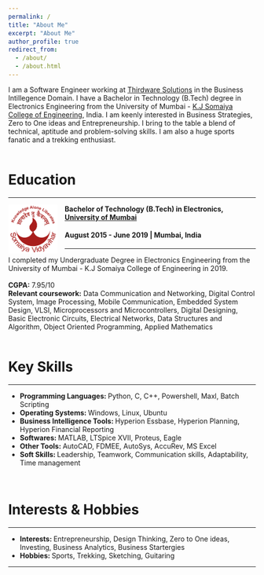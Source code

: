 ```yaml
---
permalink: /
title: "About Me"
excerpt: "About Me"
author_profile: true
redirect_from: 
  - /about/
  - /about.html
---
```


I am a Software Engineer working at [Thirdware Solutions](https://www.thirdware.com/index.html) in the Business Intillegence Domain. I have a Bachelor in Technology (B.Tech) degree in Electronics Engineering from the University of Mumbai - [K.J Somaiya College of Engineering](https://kjsce.somaiya.edu/en), India. I am keenly interested in Business Strategies, Zero to One ideas and Entrepreneurship. I bring to the table a blend of technical, aptitude and problem-solving skills. I am also a huge sports fanatic and a trekking enthusiast.
<br> <br>
# Education
-----
<img align="left" height="100" width="100" src="../images/somaiya.png" style="padding-right:15px">

**Bachelor of Technology (B.Tech) in Electronics, [University of Mumbai](https://mu.ac.in/)**
#### August 2015 - June 2019 | Mumbai, India

-----
I completed my Undergraduate Degree in Electronics Engineering from the University of Mumbai - K.J Somaiya College of Engineering in 2019. <br> <br>
<strong>CGPA:</strong> 7.95/10 <br> 
<strong>Relevant coursework:</strong> Data Communication and Networking, Digital Control System, Image Processing, Mobile Communication, Embedded System Design, VLSI, Microprocessors and Microcontrollers, Digital Designing, Basic Electronic Circuits, Electrical Networks, Data Structures and Algorithm, Object Oriented Programming, Applied Mathematics <br>
<br>

# Key Skills
----
* <strong> Programming Languages: </strong> Python, C, C++, Powershell, Maxl, Batch Scripting <br>
* <strong> Operating Systems: </strong> Windows, Linux, Ubuntu <br>
* <strong> Business Intelligence Tools: </strong> Hyperion Essbase, Hyperion Planning, Hyperion Financial Reporting <br>
* <strong> Softwares: </strong> MATLAB, LTSpice XVII, Proteus, Eagle <br>
* <strong> Other Tools: </strong> AutoCAD, FDMEE, AutoSys, AccuRev, MS Excel <br>
* <strong> Soft Skills: </strong> Leadership, Teamwork, Communication skills, Adaptability, Time management <br>
<br>

# Interests & Hobbies
----
* <strong> Interests: </strong> Entrepreneurship, Design Thinking, Zero to One ideas, Investing, Business Analytics, Business Startergies <br>
* <strong> Hobbies: </strong> Sports, Trekking, Sketching, Guitaring <br>

----
